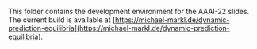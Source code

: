 This folder contains the development environment for the AAAI-22 slides.
The current build is available at [https://michael-markl.de/dynamic-prediction-equilibria](https://michael-markl.de/dynamic-prediction-equilibria).